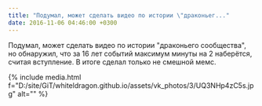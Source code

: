 ```yaml
---
title: "Подумал, может сделать видео по истории \"драконьег..."
date: 2016-11-06 04:46:00 +0300
---
```


Подумал, может сделать видео по истории "драконьего сообщества", но обнаружил, что за 16 лет событий максимум минуты на 2 наберётся, считая вступление. В итоге сделал только не смешной мемс.

{% include media.html f="D:/site/GiT/whiteldragon.github.io/assets/vk_photos/3/UQ3NHp4zC5s.jpg" alt="" %}
